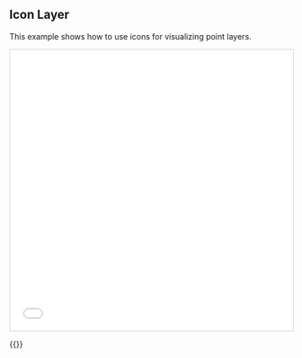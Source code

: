 ## Icon Layer

This example shows how to use icons for visualizing point layers.

<iframe src="../icon-layer.html" style="border: 1px solid #cfcfcf; width: 100%;height:500px" title="Icon Layer"></iframe>

{{<codeHighlight src="icon-layer.html" lang="html">}}
